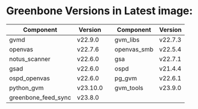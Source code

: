 # Greenbone Versions in Latest image: #
Component | Version | | Component | Version
----------|----------|-|----------|---------
| gvmd | v22.9.0 | | gvm_libs | v22.7.3 |
| openvas | v22.7.6 | | openvas_smb | v22.5.4 |
| notus_scanner | v22.6.0 | | gsa | v22.7.1 |
| gsad | v22.6.0 | | ospd | v21.4.4 |
| ospd_openvas | v22.6.0 | | pg_gvm | v22.6.1 |
| python_gvm | v23.10.0 | | gvm_tools | v23.9.0 |
| greenbone_feed_sync | v23.8.0 |